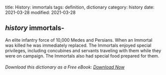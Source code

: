 title: History: immortals
tags: definition, dictionary
category: history
date: 2021-03-28
modified: 2021-03-28

## _history_ immortals-
An elite infantry force of 10,000 Medes and
Persians. When an Immortal was killed he was immediately replaced.
The Immortals enjoyed special privileges, including concubines and
servants traveling with them while they were on campaign. The
Immortals also had special food prepared for them.


###### Download *this* dictionary as a Free eBook: [Download Now]({static}static/SerfHistoryDictionary.pdf)

